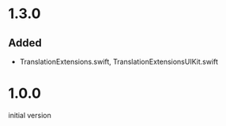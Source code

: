 # 1.3.0
## Added
- TranslationExtensions.swift, TranslationExtensionsUIKit.swift
# 1.0.0
initial version

